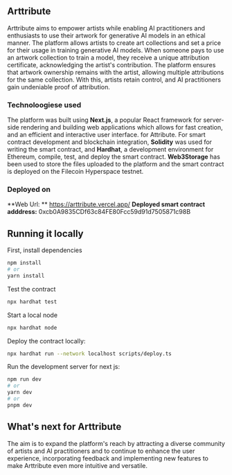 ## Arttribute

Arttribute aims to empower artists while enabling AI practitioners and enthusiasts to use their artwork for generative AI models in an ethical manner.
The platform allows artists to create art collections and set a price for their usage in training generative AI models. When someone pays to use an artwork collection to train a model, they receive a unique attribution certificate, acknowledging the artist's contribution. The platform ensures that artwork ownership remains with the artist, allowing multiple attributions for the same collection.
With this, artists retain control, and AI practitioners gain undeniable proof of attribution.

### Technoloogiese used

The platform was built using **Next.js**, a popular React framework for server-side rendering and building web applications which allows for fast creation, and an efficient and interactive user interface. for Attribute.
For smart contract development and blockchain integration, **Solidity** was used for writing the smart contract, and **Hardhat**, a development environment for Ethereum, compile, test, and deploy the smart contract.
**Web3Storage** has been used to store the files uploaded to the platform and the smart contract is deployed on the Filecoin Hyperspace testnet.

### Deployed on

**Web Url: ** https://arttribute.vercel.app/
**Deployed smart contract adddress:** 0xcb0A9835CDf63c84FE80Fcc59d91d7505871c98B

## Running it locally

First, install dependencies

```bash
npm install
# or
yarn install
```

Test the contract

```bash
npx hardhat test
```

Start a local node

```bash
npx hardhat node
```

Deploy the contract locally:

```bash
npx hardhat run --network localhost scripts/deploy.ts
```

Run the development server for next js:

```bash
npm run dev
# or
yarn dev
# or
pnpm dev
```

## What's next for Arttribute

The aim is to expand the platform's reach by attracting a diverse community of artists and AI practitioners and to continue to enhance the user experience, incorporating feedback and implementing new features to make Arttribute even more intuitive and versatile.
